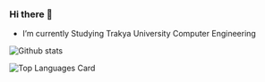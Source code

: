 ### Hi there 👋
- I’m currently  Studying Trakya University Computer Engineering


![Github stats](https://github-readme-stats.vercel.app/api?username=zekeriyaishak&theme=highcontrast&show_icons=true&count_private=true)

![Top Languages Card](https://github-readme-stats.vercel.app/api/top-langs/?username=zekeriyaishak&layout=compact)
<!--
**zekeriyaishak/zekeriyaishak** is a ✨ _special_ ✨ repository because its `README.md` (this file) appears on your GitHub profile.

Here are some ideas to get you started:


// README.md
![Github stats](https://github-readme-stats.vercel.app/api?username=zekeriyaishak&theme=highcontrast&show_icons=true&count_private=true)

-->
